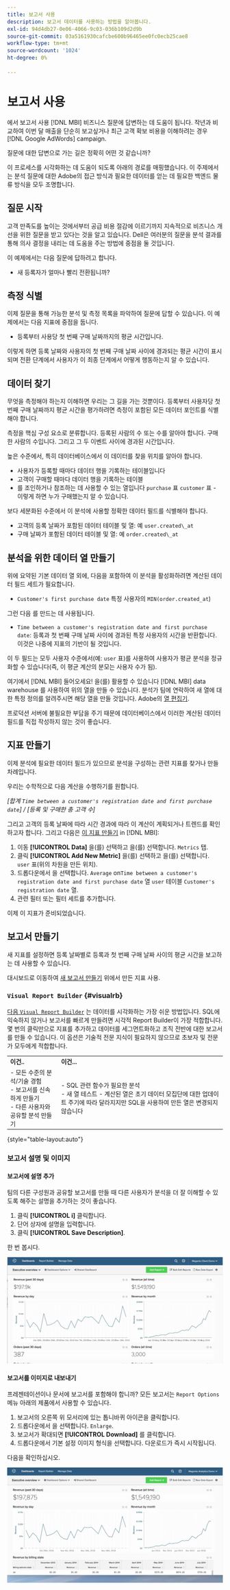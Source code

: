 ```yaml
---
title: 보고서 사용
description: 보고서 데이터를 사용하는 방법을 알아봅니다.
exl-id: 94d4db27-0e06-4066-9c03-036b109d2d9b
source-git-commit: 03a5161930cafcbe600b96465ee0fc0ecb25cae8
workflow-type: tm+mt
source-wordcount: '1024'
ht-degree: 0%

---
```


# 보고서 사용

에서 보고서 사용 [!DNL MBI] 비즈니스 질문에 답변하는 데 도움이 됩니다. 작년과 비교하여 이번 달 매출을 단순히 보고싶거나 최근 고객 확보 비용을 이해하려는 경우 [!DNL Google AdWords] campaign.

질문에 대한 답변으로 가는 길은 정확히 어떤 것 같습니까?

이 프로세스를 시각화하는 데 도움이 되도록 아래의 경로를 매핑했습니다. 이 주제에서는 분석 질문에 대한 Adobe의 접근 방식과 필요한 데이터를 얻는 데 필요한 백엔드 물류 방식을 모두 조명합니다.

## 질문 시작

고객 만족도를 높이는 것에서부터 공급 비용 절감에 이르기까지 지속적으로 비즈니스 개선을 위한 질문을 받고 있다는 것을 알고 있습니다. Dell은 여러분의 질문을 분석 결과를 통해 의사 결정을 내리는 데 도움을 주는 방법에 중점을 둘 것입니다.

이 예제에서는 다음 질문에 답하려고 합니다.

* 새 등록자가 얼마나 빨리 전환됩니까?

## 측정 식별

이제 질문을 통해 가능한 분석 및 측정 목록을 파악하여 질문에 답할 수 있습니다. 이 예제에서는 다음 지표에 중점을 둡니다.

* 등록부터 사용당 첫 번째 구매 날짜까지의 평균 시간입니다.

이렇게 하면 등록 날짜와 사용자의 첫 번째 구매 날짜 사이에 경과되는 평균 시간이 표시되며 전환 단계에서 사용자가 이 최종 단계에서 어떻게 행동하는지 알 수 있습니다.

## 데이터 찾기

무엇을 측정해야 하는지 이해하면 우리는 그 길을 가는 것뿐이다. 등록부터 사용자당 첫 번째 구매 날짜까지 평균 시간을 평가하려면 측정이 포함된 모든 데이터 포인트를 식별해야 합니다.

측정을 핵심 구성 요소로 분류합니다. 등록된 사람의 수 또는 수를 알아야 합니다. 구매한 사람의 수입니다. 그리고 그 두 이벤트 사이에 경과된 시간입니다.

높은 수준에서, 특히 데이터베이스에서 이 데이터를 찾을 위치를 알아야 합니다.

* 사용자가 등록할 때마다 데이터 행을 기록하는 테이블입니다
* 고객이 구매할 때마다 데이터 행을 기록하는 테이블
* 를 조인하거나 참조하는 데 사용할 수 있는 열입니다 `purchase` 표 `customer` 표 - 이렇게 하면 누가 구매했는지 알 수 있습니다.

보다 세분화된 수준에서 이 분석에 사용할 정확한 데이터 필드를 식별해야 합니다.

* 고객의 등록 날짜가 포함된 데이터 테이블 및 열: 예 `user.created\_at`
* 구매 날짜가 포함된 데이터 테이블 및 열: 예 `order.created\_at`

## 분석을 위한 데이터 열 만들기

위에 요약된 기본 데이터 열 외에, 다음을 포함하여 이 분석을 활성화하려면 계산된 데이터 필드 세트가 필요합니다.

* `Customer's first purchase date` 특정 사용자의 `MIN(order.created_at`)

그런 다음 를 만드는 데 사용됩니다.

* `Time between a customer's registration date and first purchase date`: 등록과 첫 번째 구매 날짜 사이에 경과된 특정 사용자의 시간을 반환합니다. 이것은 나중에 지표의 기반이 될 것입니다.

이 두 필드는 모두 사용자 수준에서(예: `user` 표)를 사용하여 사용자가 평균 분석을 정규화할 수 있습니다(즉, 이 평균 계산의 분모는 사용자 수가 됨).

여기에서 [!DNL MBI] 들어오세요! 을(를) 활용할 수 있습니다 [!DNL MBI] data warehouse 를 사용하여 위의 열을 만들 수 있습니다. 분석가 팀에 연락하여 새 열에 대한 특정 정의를 알려주시면 해당 열을 만들 것입니다. Adobe의 [열 편집기](../../data-analyst/data-warehouse-mgr/creating-calculated-columns.md).

프로덕션 서버에 불필요한 부담을 주기 때문에 데이터베이스에서 이러한 계산된 데이터 필드를 직접 작성하지 않는 것이 좋습니다.

## 지표 만들기

이제 분석에 필요한 데이터 필드가 있으므로 분석을 구성하는 관련 지표를 찾거나 만들 차례입니다.

우리는 수학적으로 다음 계산을 수행하기를 원합니다.


_[합계 `Time between a customer's registration date and first purchase date`] / [등록 및 구매한 총 고객 수]_

그리고 고객의 등록 날짜에 따라 시간 경과에 따라 이 계산이 계획되거나 트렌드를 확인하고자 합니다. 그리고 다음은 [이 지표 만들기](../../data-user/reports/ess-manage-data-metrics.md) in [!DNL MBI]:

1. 이동 **[!UICONTROL Data]** 을(를) 선택하고 을(를) 선택합니다. `Metrics` 탭.
1. 클릭 **[!UICONTROL Add New Metric]** 을(를) 선택하고 을(를) 선택합니다. `user` 표(위의 차원을 만든 위치).
1. 드롭다운에서 을 선택합니다. `Average` on`Time between a customer's registration date and first purchase date` 열 `user` 테이블 `Customer's registration date`  열.
1. 관련 필터 또는 필터 세트를 추가합니다.

이제 이 지표가 준비되었습니다.

## 보고서 만들기

새 지표를 설정하면 등록 날짜별로 등록과 첫 번째 구매 날짜 사이의 평균 시간을 보고하는 데 사용할 수 있습니다.

대시보드로 이동하여 [새 보고서 만들기](../../data-user/reports/ess-manage-data-metrics.md) 위에서 만든 지표 사용.

### `Visual Report Builder` {#visualrb}

[다음 `Visual Report Builder`](../../data-user/reports/ess-rpt-build-visual.md) 는 데이터를 시각화하는 가장 쉬운 방법입니다. SQL에 익숙하지 않거나 보고서를 빠르게 만들려면 시각적 Report Builder이 가장 적합합니다. 몇 번의 클릭만으로 지표를 추가하고 데이터를 세그먼트화하고 조직 전반에 대한 보고서를 만들 수 있습니다. 이 옵션은 기술적 전문 지식이 필요하지 않으므로 초보자 및 전문가 모두에게 적합합니다.

|  |  |
|--- |--- |
| **이건..** | **이건...** |
| - 모든 수준의 분석/기술 경험<br>- 보고서를 신속하게 만들기<br>- 다른 사용자와 공유할 분석 만들기 | - SQL 관련 함수가 필요한 분석<br>- 새 열 테스트 - 계산된 열은 초기 데이터 모집단에 대한 업데이트 주기에 따라 달라지지만 SQL을 사용하여 만든 열은 변경되지 않습니다 |

{style=&quot;table-layout:auto&quot;}

### 보고서 설명 및 이미지

#### 보고서에 설명 추가

팀의 다른 구성원과 공유할 보고서를 만들 때 다른 사용자가 분석을 더 잘 이해할 수 있도록 해주는 설명을 추가하는 것이 좋습니다.

1. 클릭 **[!UICONTROL i]** 클릭합니다.
1. 단어 상자에 설명을 입력합니다.
1. 클릭 **[!UICONTROL Save Description]**.

한 번 봅시다.

![차트 설명](../../assets/Chart_Description.gif)

#### 보고서를 이미지로 내보내기

프레젠테이션이나 문서에 보고서를 포함해야 합니까? 모든 보고서는 `Report Options` 메뉴 아래의 제품에서 사용할 수 있습니다.

1. 보고서의 오른쪽 위 모서리에 있는 톱니바퀴 아이콘을 클릭합니다.
1. 드롭다운에서 을 선택합니다. `Enlarge`.
1. 보고서가 확대되면 **[!UICONTROL Download]** 를 클릭합니다.
1. 드롭다운에서 기본 설정 이미지 형식을 선택합니다. 다운로드가 즉시 시작됩니다.

다음을 확인하십시오.

![](../../assets/exp-rep-as-image.gif)
